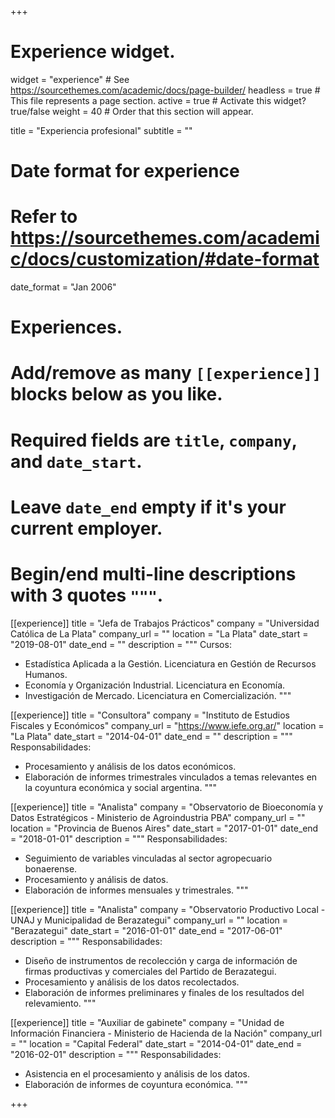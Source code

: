 +++
# Experience widget.
widget = "experience"  # See https://sourcethemes.com/academic/docs/page-builder/
headless = true  # This file represents a page section.
active = true  # Activate this widget? true/false
weight = 40  # Order that this section will appear.

title = "Experiencia profesional"
subtitle = ""

# Date format for experience
#   Refer to https://sourcethemes.com/academic/docs/customization/#date-format
date_format = "Jan 2006"

# Experiences.
#   Add/remove as many `[[experience]]` blocks below as you like.
#   Required fields are `title`, `company`, and `date_start`.
#   Leave `date_end` empty if it's your current employer.
#   Begin/end multi-line descriptions with 3 quotes `"""`.
[[experience]]
  title = "Jefa de Trabajos Prácticos"
  company = "Universidad Católica de La Plata"
  company_url = ""
  location = "La Plata"
  date_start = "2019-08-01"
  date_end = ""
  description = """
  Cursos:
  - Estadística Aplicada a la Gestión. Licenciatura en Gestión de Recursos Humanos.
  - Economía y Organización Industrial. Licenciatura en Economía.
  - Investigación de Mercado. Licenciatura en Comercialización.
  """

[[experience]]
  title = "Consultora"
  company = "Instituto de Estudios Fiscales y Económicos"
  company_url = "https://www.iefe.org.ar/"
  location = "La Plata"
  date_start = "2014-04-01"
  date_end = ""
  description = """
  Responsabilidades:
  - Procesamiento y análisis de los datos económicos.
  - Elaboración de informes trimestrales vinculados a temas relevantes en la coyuntura económica y social argentina.
  """

[[experience]]
  title = "Analista"
  company = "Observatorio de Bioeconomía y Datos Estratégicos - Ministerio de Agroindustria PBA"
  company_url = ""
  location = "Provincia de Buenos Aires"
  date_start = "2017-01-01"
  date_end = "2018-01-01"
  description = """
  Responsabilidades:
  - Seguimiento de variables vinculadas al sector agropecuario bonaerense. 
  - Procesamiento y análisis de datos. 
  - Elaboración de informes mensuales y trimestrales.
  """

[[experience]]
  title = "Analista"
  company = "Observatorio Productivo Local - UNAJ y Municipalidad de Berazategui"
  company_url = ""
  location = "Berazategui"
  date_start = "2016-01-01"
  date_end = "2017-06-01"
  description = """
  Responsabilidades:
  - Diseño de instrumentos de recolección y carga de información de firmas productivas y comerciales del Partido de Berazategui.
  - Procesamiento y análisis de los datos recolectados.
  - Elaboración de informes preliminares y finales de los resultados del relevamiento.
  """
  
  [[experience]]
  title = "Auxiliar de gabinete"
  company = "Unidad de Información Financiera - Ministerio de Hacienda de la Nación"
  company_url = ""
  location = "Capital Federal"
  date_start = "2014-04-01"
  date_end = "2016-02-01"
  description = """
  Responsabilidades:
  - Asistencia en el procesamiento y análisis de los datos.
  - Elaboración de informes de coyuntura económica.
  """

+++
